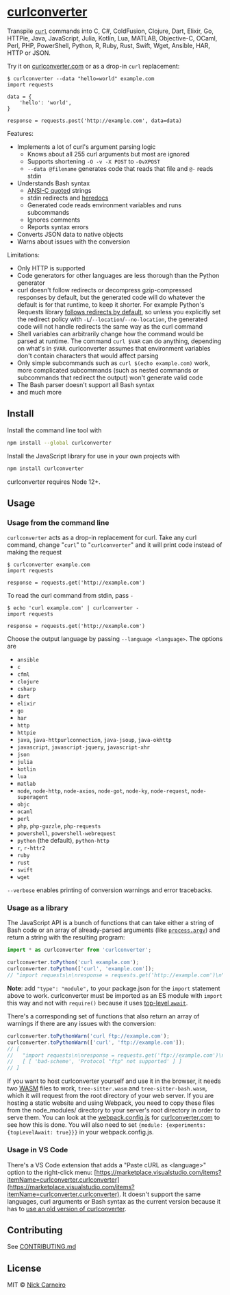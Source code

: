 # [curlconverter](https://curlconverter.com)

Transpile [`curl`](https://en.wikipedia.org/wiki/CURL) commands into C, C#, ColdFusion, Clojure, Dart, Elixir, Go, HTTPie, Java, JavaScript, Julia, Kotlin, Lua, MATLAB, Objective-C, OCaml, Perl, PHP, PowerShell, Python, R, Ruby, Rust, Swift, Wget, Ansible, HAR, HTTP or JSON.

Try it on [curlconverter.com](https://curlconverter.com) or as a drop-in `curl` replacement:

```shell
$ curlconverter --data "hello=world" example.com
import requests

data = {
    'hello': 'world',
}

response = requests.post('http://example.com', data=data)
```

Features:

- Implements a lot of curl's argument parsing logic
  - Knows about all 255 curl arguments but most are ignored
  - Supports shortening `-O -v -X POST` to `-OvXPOST`
  - `--data @filename` generates code that reads that file and `@-` reads stdin
- Understands Bash syntax
  - [ANSI-C quoted](https://www.gnu.org/software/bash/manual/bash.html#ANSI_002dC-Quoting) strings
  - stdin redirects and [heredocs](https://www.gnu.org/software/bash/manual/bash.html#Here-Documents)
  - Generated code reads environment variables and runs subcommands
  - Ignores comments
  - Reports syntax errors
- Converts JSON data to native objects
- Warns about issues with the conversion

Limitations:

- Only HTTP is supported
- Code generators for other languages are less thorough than the Python generator
- curl doesn't follow redirects or decompress gzip-compressed responses by default, but the generated code will do whatever the default is for that runtime, to keep it shorter. For example Python's Requests library [follows redirects by default](https://requests.readthedocs.io/en/latest/user/quickstart/#redirection-and-history), so unless you explicitly set the redirect policy with `-L`/`--location`/`--no-location`, the generated code will not handle redirects the same way as the curl command
- Shell variables can arbitrarily change how the command would be parsed at runtime. The command `curl $VAR` can do anything, depending on what's in `$VAR`. curlconverter assumes that environment variables don't contain characters that would affect parsing
- Only simple subcommands such as `curl $(echo example.com)` work, more complicated subcommands (such as nested commands or subcommands that redirect the output) won't generate valid code
- The Bash parser doesn't support all Bash syntax
- and much more

## Install

Install the command line tool with

```sh
npm install --global curlconverter
```

Install the JavaScript library for use in your own projects with

```sh
npm install curlconverter
```

curlconverter requires Node 12+.

## Usage

### Usage from the command line

`curlconverter` acts as a drop-in replacement for curl. Take any curl command, change "`curl`" to "`curlconverter`" and it will print code instead of making the request

```shell
$ curlconverter example.com
import requests

response = requests.get('http://example.com')
```

To read the curl command from stdin, pass `-`

```shell
$ echo 'curl example.com' | curlconverter -
import requests

response = requests.get('http://example.com')
```

Choose the output language by passing `--language <language>`. The options are

- `ansible`
- `c`
- `cfml`
- `clojure`
- `csharp`
- `dart`
- `elixir`
- `go`
- `har`
- `http`
- `httpie`
- `java`, `java-httpurlconnection`, `java-jsoup`, `java-okhttp`
- `javascript`, `javascript-jquery`, `javascript-xhr`
- `json`
- `julia`
- `kotlin`
- `lua`
- `matlab`
- `node`, `node-http`, `node-axios`, `node-got`, `node-ky`, `node-request`, `node-superagent`
- `objc`
- `ocaml`
- `perl`
- `php`, `php-guzzle`, `php-requests`
- `powershell`, `powershell-webrequest`
- `python` (the default), `python-http`
- `r`, `r-httr2`
- `ruby`
- `rust`
- `swift`
- `wget`

`--verbose` enables printing of conversion warnings and error tracebacks.

### Usage as a library

The JavaScript API is a bunch of functions that can take either a string of Bash code or an array of already-parsed arguments (like [`process.argv`](https://nodejs.org/docs/latest/api/process.html#processargv)) and return a string with the resulting program:

```js
import * as curlconverter from 'curlconverter';

curlconverter.toPython('curl example.com');
curlconverter.toPython(['curl', 'example.com']);
// "import requests\n\nresponse = requests.get('http://example.com')\n"
```

**Note**: add `"type": "module",` to your package.json for the `import` statement above to work. curlconverter must be imported as an ES module with `import` this way and not with `require()` because it uses [top-level `await`](https://v8.dev/features/top-level-await).

There's a corresponding set of functions that also return an array of warnings if there are any issues with the conversion:

```js
curlconverter.toPythonWarn('curl ftp://example.com');
curlconverter.toPythonWarn(['curl', 'ftp://example.com']);
// [
//   "import requests\n\nresponse = requests.get('ftp://example.com')\n",
//   [ [ 'bad-scheme', 'Protocol "ftp" not supported' ] ]
// ]
```

If you want to host curlconverter yourself and use it in the browser, it needs two [WASM](https://developer.mozilla.org/en-US/docs/WebAssembly) files to work, `tree-sitter.wasm` and `tree-sitter-bash.wasm`, which it will request from the root directory of your web server. If you are hosting a static website and using Webpack, you need to copy these files from the node_modules/ directory to your server's root directory in order to serve them. You can look at the [webpack.config.js](https://github.com/curlconverter/curlconverter.github.io/blob/2e1722891be22b1bb5c47976fb7873f6eb86b94d/webpack.config.js#L130-L131) for [curlconverter.com](https://curlconverter.com/) to see how this is done. You will also need to set `{module: {experiments: {topLevelAwait: true}}}` in your webpack.config.js.

### Usage in VS Code

There's a VS Code extension that adds a "Paste cURL as \<language\>" option to the right-click menu: [https://marketplace.visualstudio.com/items?itemName=curlconverter.curlconverter](https://marketplace.visualstudio.com/items?itemName=curlconverter.curlconverter). It doesn't support the same languages, curl arguments or Bash syntax as the current version because it has to [use an old version of curlconverter](https://github.com/curlconverter/curlconverter-vscode/issues/1).

## Contributing

See [CONTRIBUTING.md](./CONTRIBUTING.md)

## License

MIT © [Nick Carneiro](http://trillworks.com)
